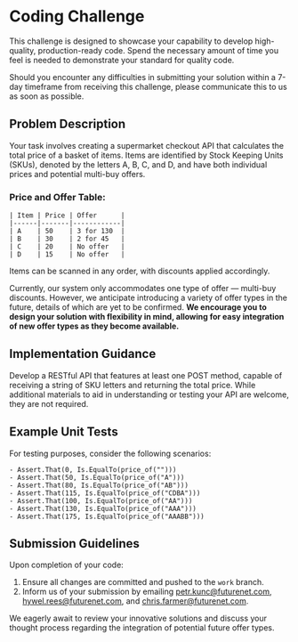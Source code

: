 # Coding Challenge

This challenge is designed to showcase your capability to develop high-quality, production-ready code. Spend the necessary amount of time you feel is needed to demonstrate your standard for quality code.

Should you encounter any difficulties in submitting your solution within a 7-day timeframe from receiving this challenge, please communicate this to us as soon as possible.

## Problem Description

Your task involves creating a supermarket checkout API that calculates the total price of a basket of items. Items are identified by Stock Keeping Units (SKUs), denoted by the letters A, B, C, and D, and have both individual prices and potential multi-buy offers.

### Price and Offer Table:

```
| Item | Price | Offer      |
|------|-------|------------|
| A    | 50    | 3 for 130  |
| B    | 30    | 2 for 45   |
| C    | 20    | No offer   |
| D    | 15    | No offer   |
```

Items can be scanned in any order, with discounts applied accordingly.

Currently, our system only accommodates one type of offer — multi-buy discounts. However, we anticipate introducing a variety of offer types in the future, details of which are yet to be confirmed. **We encourage you to design your solution with flexibility in mind, allowing for easy integration of new offer types as they become available.**

## Implementation Guidance

Develop a RESTful API that features at least one POST method, capable of receiving a string of SKU letters and returning the total price. While additional materials to aid in understanding or testing your API are welcome, they are not required.

## Example Unit Tests

For testing purposes, consider the following scenarios:

```
- Assert.That(0, Is.EqualTo(price_of("")))
- Assert.That(50, Is.EqualTo(price_of("A")))
- Assert.That(80, Is.EqualTo(price_of("AB")))
- Assert.That(115, Is.EqualTo(price_of("CDBA")))
- Assert.That(100, Is.EqualTo(price_of("AA")))
- Assert.That(130, Is.EqualTo(price_of("AAA")))
- Assert.That(175, Is.EqualTo(price_of("AAABB")))
```

## Submission Guidelines

Upon completion of your code:
1. Ensure all changes are committed and pushed to the `work` branch.
2. Inform us of your submission by emailing petr.kunc@futurenet.com, hywel.rees@futurenet.com, and chris.farmer@futurenet.com.

We eagerly await to review your innovative solutions and discuss your thought process regarding the integration of potential future offer types.
